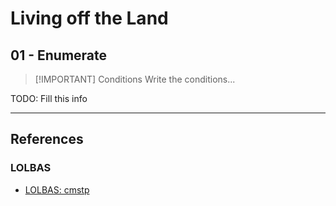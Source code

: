 # Living off the Land

## 01 - Enumerate

> [!IMPORTANT] Conditions
> Write the conditions...

TODO: Fill this info


---
## References

### LOLBAS

- [LOLBAS: cmstp](https://lolbas-project.github.io/lolbas/Binaries/Cmstp/)